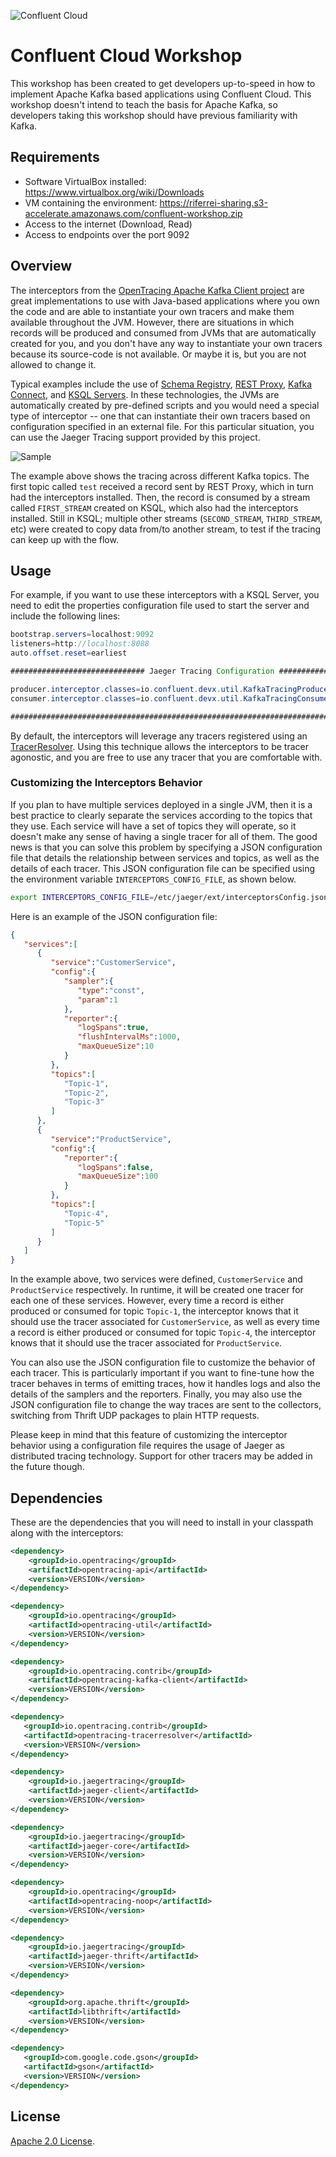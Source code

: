 ![Confluent Cloud](images/confluent_cloud.png#center)

# Confluent Cloud Workshop
This workshop has been created to get developers up-to-speed in how to implement Apache Kafka based applications using Confluent Cloud. This workshop doesn't intend to teach the basis for Apache Kafka, so developers taking this workshop should have previous familiarity with Kafka.

## Requirements

- Software VirtualBox installed: https://www.virtualbox.org/wiki/Downloads
- VM containing the environment: https://riferrei-sharing.s3-accelerate.amazonaws.com/confluent-workshop.zip
- Access to the internet (Download, Read)
- Access to endpoints over the port 9092

## Overview

The interceptors from the [OpenTracing Apache Kafka Client project](https://github.com/opentracing-contrib/java-kafka-client) are great implementations to use with Java-based applications where you own the code and are able to instantiate your own tracers and make them available throughout the JVM. However, there are situations in which records will be produced and consumed from JVMs that are automatically created for you, and you don't have any way to instantiate your own tracers because its source-code is not available. Or maybe it is, but you are not allowed to change it.

Typical examples include the use of [Schema Registry](https://docs.confluent.io/current/schema-registry/docs/index.html), [REST Proxy](https://docs.confluent.io/current/kafka-rest/docs/index.html), [Kafka Connect](https://docs.confluent.io/current/connect/index.html), and [KSQL Servers](https://docs.confluent.io/current/ksql/docs/index.html). In these technologies, the JVMs are automatically created by pre-defined scripts and you would need a special type of interceptor -- one that can instantiate their own tracers based on configuration specified in an external file. For this particular situation, you can use the Jaeger Tracing support provided by this project.

![Sample](images/sample.png)

The example above shows the tracing across different Kafka topics. The first topic called `test` received a record sent by REST Proxy, which in turn had the interceptors installed. Then, the record is consumed by a stream called `FIRST_STREAM` created on KSQL, which also had the interceptors installed. Still in KSQL; multiple other streams (`SECOND_STREAM`, `THIRD_STREAM`, etc) were created to copy data from/to another stream, to test if the tracing can keep up with the flow.

## Usage

For example, if you want to use these interceptors with a KSQL Server, you need to edit the properties configuration file used to start the server and include the following lines:

```java
bootstrap.servers=localhost:9092
listeners=http://localhost:8088
auto.offset.reset=earliest

############################## Jaeger Tracing Configuration ################################

producer.interceptor.classes=io.confluent.devx.util.KafkaTracingProducerInterceptor
consumer.interceptor.classes=io.confluent.devx.util.KafkaTracingConsumerInterceptor

############################################################################################
```

By default, the interceptors will leverage any tracers registered using an [TracerResolver](https://github.com/opentracing-contrib/java-tracerresolver). Using this technique allows the interceptors to be tracer agonostic, and you are free to use any tracer that you are comfortable with.

### Customizing the Interceptors Behavior

If you plan to have multiple services deployed in a single JVM, then it is a best practice to clearly separate the services according to the topics that they use. Each service will have a set of topics they will operate, so it doesn't make any sense of having a single tracer for all of them. The good news is that you can solve this problem by specifying a JSON configuration file that details the relationship between services and topics, as well as the details of each tracer. This JSON configuration file can be specified using the environment variable `INTERCEPTORS_CONFIG_FILE`, as shown below.

```bash
export INTERCEPTORS_CONFIG_FILE=/etc/jaeger/ext/interceptorsConfig.json
```

Here is an example of the JSON configuration file:

```json
{
   "services":[
      {
         "service":"CustomerService",
         "config":{
            "sampler":{
               "type":"const",
               "param":1
            },
            "reporter":{
               "logSpans":true,
               "flushIntervalMs":1000,
               "maxQueueSize":10
            }
         },
         "topics":[
            "Topic-1",
            "Topic-2",
            "Topic-3"
         ]
      },
      {
         "service":"ProductService",
         "config":{
            "reporter":{
               "logSpans":false,
               "maxQueueSize":100
            }
         },
         "topics":[
            "Topic-4",
            "Topic-5"
         ]
      }
   ]
}
```
In the example above, two services were defined, `CustomerService` and `ProductService` respectively. In runtime, it will be created one tracer for each one of these services. However, every time a record is either produced or consumed for topic `Topic-1`, the interceptor knows that it should use the tracer associated for `CustomerService`, as well as every time a record is either produced or consumed for topic `Topic-4`, the interceptor knows that it should use the tracer associated for `ProductService`.

You can also use the JSON configuration file to customize the behavior of each tracer. This is particularly important if you want to fine-tune how the tracer behaves in terms of emitting traces, how it handles logs and also the details of the samplers and the reporters. Finally, you may also use the JSON configuration file to change the way traces are sent to the collectors, switching from Thrift UDP packages to plain HTTP requests.

Please keep in mind that this feature of customizing the interceptor behavior using a configuration file requires the usage of Jaeger as distributed tracing technology. Support for other tracers may be added in the future though.

## Dependencies

These are the dependencies that you will need to install in your classpath along with the interceptors:

```xml
<dependency>
    <groupId>io.opentracing</groupId>
    <artifactId>opentracing-api</artifactId>
    <version>VERSION</version>
</dependency>

<dependency>
    <groupId>io.opentracing</groupId>
    <artifactId>opentracing-util</artifactId>
    <version>VERSION</version>
</dependency>

<dependency>
    <groupId>io.opentracing.contrib</groupId>
    <artifactId>opentracing-kafka-client</artifactId>
    <version>VERSION</version>
</dependency>

<dependency>
   <groupId>io.opentracing.contrib</groupId>
   <artifactId>opentracing-tracerresolver</artifactId>
   <version>VERSION</version>
</dependency>

<dependency>
    <groupId>io.jaegertracing</groupId>
    <artifactId>jaeger-client</artifactId>
    <version>VERSION</version>
</dependency>

<dependency>
    <groupId>io.jaegertracing</groupId>
    <artifactId>jaeger-core</artifactId>
    <version>VERSION</version>
</dependency>

<dependency>
    <groupId>io.opentracing</groupId>
    <artifactId>opentracing-noop</artifactId>
    <version>VERSION</version>
</dependency>

<dependency>
    <groupId>io.jaegertracing</groupId>
    <artifactId>jaeger-thrift</artifactId>
    <version>VERSION</version>
</dependency>

<dependency>
    <groupId>org.apache.thrift</groupId>
    <artifactId>libthrift</artifactId>
    <version>VERSION</version>
</dependency>

<dependency>
   <groupId>com.google.code.gson</groupId>
   <artifactId>gson</artifactId>
   <version>VERSION</version>
</dependency>
```

## License

[Apache 2.0 License](./LICENSE).